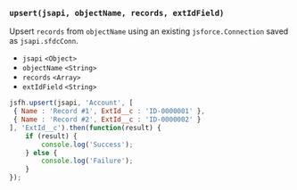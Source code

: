 ### ``upsert(jsapi, objectName, records, extIdField)``
Upsert ``records`` from ``objectName`` using an existing ``jsforce.Connection`` saved as ``jsapi.sfdcConn``.
- `jsapi` `<Object>`
- `objectName` `<String>`
- `records` `<Array>`
- `extIdField` `<String>`

```js
jsfh.upsert(jsapi, 'Account', [
 { Name : 'Record #1', ExtId__c : 'ID-0000001' },
 { Name : 'Record #2', ExtId__c : 'ID-0000002' }
], 'ExtId__c').then(function(result) {
	if (result) {
        console.log('Success');
	} else {
        console.log('Failure');
	}
});
```